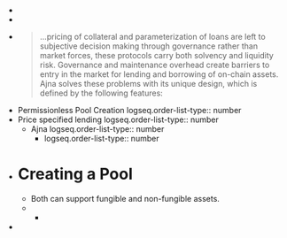 -
-
- > …pricing of collateral and parameterization of loans are left to subjective decision making through governance rather than market forces, these protocols carry both solvency and liquidity risk. Governance and maintenance overhead create barriers to entry in the market for lending and borrowing of on-chain assets. Ajna solves these problems with its unique design, which is defined by the following features:
- Permissionless Pool Creation
  logseq.order-list-type:: number
- Price specified lending
  logseq.order-list-type:: number
	- Ajna
	  logseq.order-list-type:: number
		- logseq.order-list-type:: number
- # Creating a Pool
	- Both can support fungible and non-fungible assets.
	-
		-
-